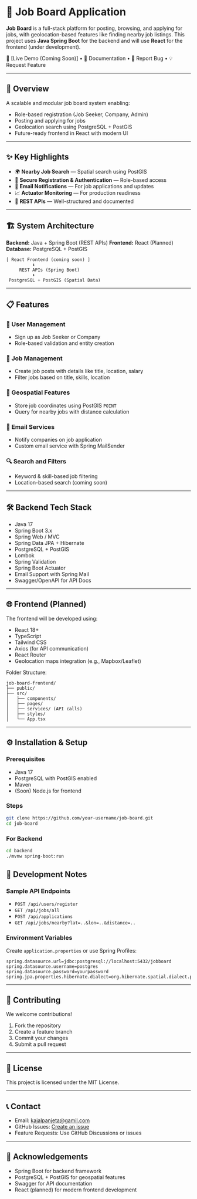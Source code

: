 # 💼 Job Board Application

**Job Board** is a full-stack platform for posting, browsing, and applying for jobs, with geolocation-based features like finding nearby job listings. This project uses **Java Spring Boot** for the backend and will use **React** for the frontend (under development).

🚀 \[Live Demo (Coming Soon)] • 📖 Documentation • 🐛 Report Bug • 💡 Request Feature

---

## 🌟 Overview

A scalable and modular job board system enabling:

* Role-based registration (Job Seeker, Company, Admin)
* Posting and applying for jobs
* Geolocation search using PostgreSQL + PostGIS
* Future-ready frontend in React with modern UI

---

## ✨ Key Highlights

* 🌍 **Nearby Job Search** — Spatial search using PostGIS
* 🔐 **Secure Registration & Authentication** — Role-based access
* 📨 **Email Notifications** — For job applications and updates
* 📈 **Actuator Monitoring** — For production readiness
* 🧪 **REST APIs** — Well-structured and documented

---

## 🏗️ System Architecture

**Backend:** Java + Spring Boot (REST APIs)
**Frontend:** React (Planned)
**Database:** PostgreSQL + PostGIS

```
[ React Frontend (coming soon) ]
          ⬇
     REST APIs (Spring Boot)
          ⬇
 PostgreSQL + PostGIS (Spatial Data)
```

---

## 📋 Features

### 👥 User Management

* Sign up as Job Seeker or Company
* Role-based validation and entity creation

### 📝 Job Management

* Create job posts with details like title, location, salary
* Filter jobs based on title, skills, location

### 📍 Geospatial Features

* Store job coordinates using PostGIS `POINT`
* Query for nearby jobs with distance calculation

### 📧 Email Services

* Notify companies on job application
* Custom email service with Spring MailSender

### 🔍 Search and Filters

* Keyword & skill-based job filtering
* Location-based search (coming soon)

---

## 🛠 Backend Tech Stack

* Java 17
* Spring Boot 3.x
* Spring Web / MVC
* Spring Data JPA + Hibernate
* PostgreSQL + PostGIS
* Lombok
* Spring Validation
* Spring Boot Actuator
* Email Support with Spring Mail
* Swagger/OpenAPI for API Docs

---

## 🌐 Frontend (Planned)

The frontend will be developed using:

* React 18+
* TypeScript
* Tailwind CSS
* Axios (for API communication)
* React Router
* Geolocation maps integration (e.g., Mapbox/Leaflet)

Folder Structure:

```
job-board-frontend/
├── public/
├── src/
│   ├── components/
│   ├── pages/
│   ├── services/ (API calls)
│   ├── styles/
│   └── App.tsx
```

---

## ⚙️ Installation & Setup

### Prerequisites

* Java 17
* PostgreSQL with PostGIS enabled
* Maven
* (Soon) Node.js for frontend

### Steps

```bash
git clone https://github.com/your-username/job-board.git
cd job-board
```

### For Backend

```bash
cd backend
./mvnw spring-boot:run
```
## 🧪 Development Notes

### Sample API Endpoints

* `POST /api/users/register`
* `GET /api/jobs/all`
* `POST /api/applications`
* `GET /api/jobs/nearby?lat=..&lon=..&distance=..`

### Environment Variables

Create `application.properties` or use Spring Profiles:

```properties
spring.datasource.url=jdbc:postgresql://localhost:5432/jobboard
spring.datasource.username=postgres
spring.datasource.password=yourpassword
spring.jpa.properties.hibernate.dialect=org.hibernate.spatial.dialect.postgis.PostgisDialect
```

---

## 🤝 Contributing

We welcome contributions!

1. Fork the repository
2. Create a feature branch
3. Commit your changes
4. Submit a pull request

---

## 📜 License

This project is licensed under the MIT License.

---

## 📞 Contact

* Email: [kajalpanjeta@gamil.com](mailto:kajalpanjeta@gmail.com)
* GitHub Issues: [Create an issue](https://github.com/kajalpanjeta/job-board/issues)
* Feature Requests: Use GitHub Discussions or issues

---

## 🙏 Acknowledgements

* Spring Boot for backend framework
* PostgreSQL + PostGIS for geospatial features
* Swagger for API documentation
* React (planned) for modern frontend development
